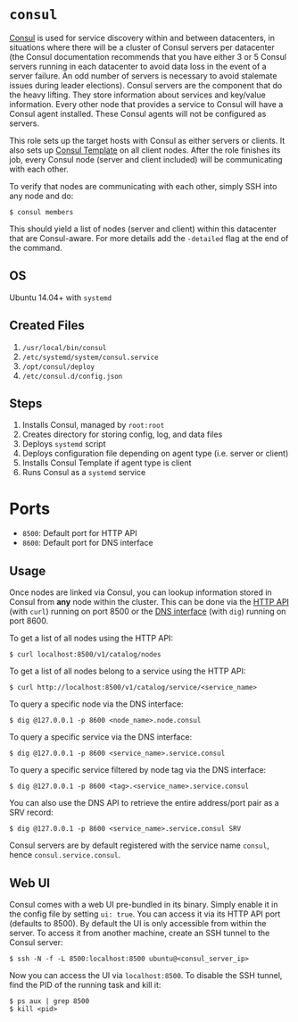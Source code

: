 # `consul`

[Consul](https://www.consul.io) is used for service discovery within and between datacenters, in situations where there will be a cluster of Consul servers per datacenter (the Consul documentation recommends that you have either 3 or 5 Consul servers running in each datacenter to avoid data loss in the event of a server failure. An odd number of servers is necessary to avoid stalemate issues during leader elections). Consul servers are the component that do the heavy lifting. They store information about services and key/value information. Every other node that provides a service to Consul will have a Consul agent installed. These Consul agents will not be configured as servers.

This role sets up the target hosts with Consul as either servers or clients. It also sets up [Consul Template](https://www.hashicorp.com/blog/introducing-consul-template.html) on all client nodes. After the role finishes its job, every Consul node (server and client included) will be communicating with each other.

To verify that nodes are communicating with each other, simply SSH into any node and do:

```
$ consul members
```

This should yield a list of nodes (server and client) within this datacenter that are Consul-aware. For more details add the `-detailed` flag at the end of the command.

## OS

Ubuntu 14.04+ with `systemd`

## Created Files

1. `/usr/local/bin/consul`
2. `/etc/systemd/system/consul.service`
3. `/opt/consul/deploy`
4. `/etc/consul.d/config.json`

## Steps

1. Installs Consul, managed by `root:root`
2. Creates directory for storing config, log, and data files
3. Deploys `systemd` script
4. Deploys configuration file depending on agent type (i.e. server or client)
5. Installs Consul Template if agent type is client
6. Runs Consul as a `systemd` service

# Ports

- `8500`: Default port for HTTP API
- `8600`: Default port for DNS interface

## Usage

Once nodes are linked via Consul, you can lookup information stored in Consul from **any** node within the cluster. This can be done via the [HTTP API](https://www.consul.io/docs/agent/http.html) (with `curl`) running on port 8500 or the [DNS interface](https://www.consul.io/docs/agent/dns.html) (with `dig`) running on port 8600.

To get a list of all nodes using the HTTP API:

```
$ curl localhost:8500/v1/catalog/nodes
```

To get a list of all nodes belong to a service using the HTTP API:

```
$ curl http://localhost:8500/v1/catalog/service/<service_name>
```

To query a specific node via the DNS interface:

```
$ dig @127.0.0.1 -p 8600 <node_name>.node.consul
```

To query a specific service via the DNS interface:

```
$ dig @127.0.0.1 -p 8600 <service_name>.service.consul
```

To query a specific service filtered by node tag via the DNS interface:

```
$ dig @127.0.0.1 -p 8600 <tag>.<service_name>.service.consul
```

You can also use the DNS API to retrieve the entire address/port pair as a SRV record:

```
$ dig @127.0.0.1 -p 8600 <service_name>.service.consul SRV
```

Consul servers are by default registered with the service name `consul`, hence `consul.service.consul`.

## Web UI

Consul comes with a web UI pre-bundled in its binary. Simply enable it in the config file by setting `ui: true`. You can access it via its HTTP API port (defaults to 8500). By default the UI is only accessible from within the server. To access it from another machine, create an SSH tunnel to the Consul server:

```
$ ssh -N -f -L 8500:localhost:8500 ubuntu@<consul_server_ip>
```

Now you can access the UI via `localhost:8500`. To disable the SSH tunnel, find the PID of the running task and kill it:

```
$ ps aux | grep 8500
$ kill <pid>
```
